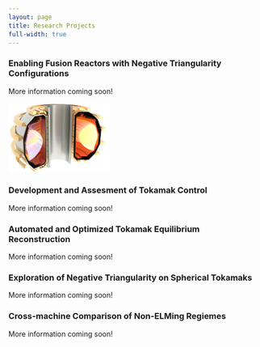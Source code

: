 ```yaml
---
layout: page
title: Research Projects
full-width: true
---
```


### Enabling Fusion Reactors with Negative Triangularity Configurations

More information coming soon! 

<img src="assets/img/diii-d_cut.png" alt="Rendering of Negative Triangularity in DIII-D" width="200"/>

### Development and Assesment of Tokamak Control 

More information coming soon!

### Automated and Optimized Tokamak Equilibrium Reconstruction

More information coming soon!

### Exploration of Negative Triangularity on Spherical Tokamaks

More information coming soon!

### Cross-machine Comparison of Non-ELMing Regiemes

More information coming soon!
